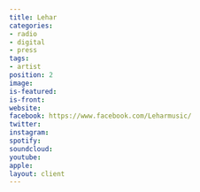 ```yaml
---
title: Lehar
categories:
- radio
- digital
- press
tags:
- artist
position: 2
image: 
is-featured: 
is-front: 
website: 
facebook: https://www.facebook.com/Leharmusic/
twitter: 
instagram: 
spotify: 
soundcloud: 
youtube: 
apple: 
layout: client
---
```


